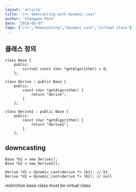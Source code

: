 ```yaml
---
layout: 'article'
title: 'c++ downcasting with dynamic_cast'
author: 'Changwoo Park'
date: '2010-05-07'
tags: ["c++","Downcasting","dynamic_cast","virtual class"]
---
```


## 클래스 정의

    class Base {
        public:
            virtual const char *getAlgorithm() = 0;
        };

    class Derive : public Base {
        public:
            const char *getAlgorithm() {
                return "derive";
            }
        };

    class Derive2 : public Base {
        public:
            const char *getAlgorithm() {
                return "derive2";
            }
        };

## downcasting

    Base *b1 = new Derive();
    Base *b2 = new Derive2();

    Derive *d1 = dynamic_cast<derive *> (b1); // b1
    Derive *d2 = dynamic_cast<derive *> (b2); // null

restriction
base class must be virtual class


